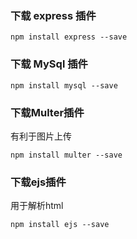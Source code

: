 ### 下载 express 插件
```
npm install express --save
```

### 下载 MySql 插件
```
npm install mysql --save
```

### 下载Multer插件
有利于图片上传
```
npm install multer --save
```

### 下载ejs插件
用于解析html
```
npm install ejs --save
```